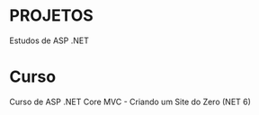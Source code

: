 # PROJETOS
 Estudos de ASP .NET 
# Curso 
 Curso de ASP .NET Core MVC - Criando um Site do Zero (NET 6)
